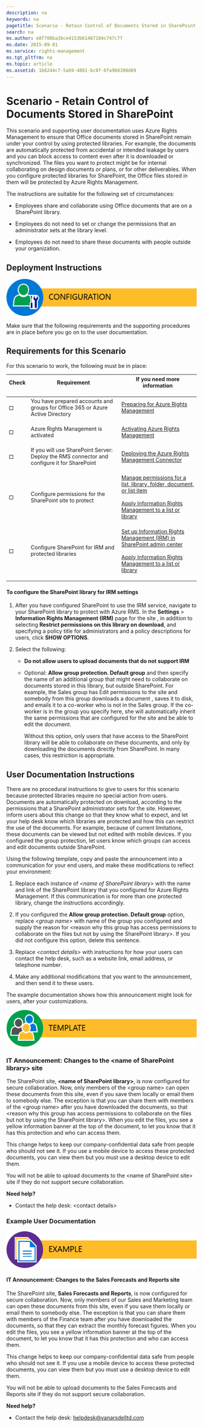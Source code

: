 ```yaml
---
description: na
keywords: na
pagetitle: Scenario - Retain Control of Documents Stored in SharePoint
search: na
ms.author: e8f708ba3bce4153b61467184c747c7f
ms.date: 2015-09-01
ms.service: rights-management
ms.tgt_pltfrm: na
ms.topic: article
ms.assetid: 1b6244c7-5ab9-4881-bc8f-6fa960390d89
---
```

# Scenario - Retain Control of Documents Stored in SharePoint
This scenario and supporting user documentation uses Azure Rights Management to ensure that Office documents stored in SharePoint remain under your control by using protected libraries. For example, the documents are automatically protected from accidental or intended leakage by users and you can block access to content even after it is downloaded or synchronized.  The files you want to protect might be for internal collaborating on design documents or plans, or for other deliverables.  When you configure protected libraries for SharePoint, the Office files stored in them  will be protected by Azure Rights Management.

The instructions are suitable for the following set of circumstances:

- Employees share and collaborate using Office documents that are on a SharePoint library.

- Employees do not need to set or change the  permissions that an administrator sets at the library level.

- Employees do not need to share these documents with people outside your organization.

## Deployment Instructions
![](../Image/AzRMS_AdminBanner.png)

Make sure that the following requirements and the supporting procedures are in place before you go on to the user documentation.

## Requirements for this Scenario
For this scenario to work, the following must be in place:

|Check <br /> <br />|Requirement <br /> <br />|If you need more information <br /> <br />|
|---------|---------------|--------------------------------|
|![](../Image/4d269a30-a873-45c5-87de-30ee6558e7b0.gif) <br /> <br />|You have prepared accounts and groups for Office 365 or Azure Active Directory <br /> <br />|[Preparing for Azure Rights Management](https://technet.microsoft.com/library/jj585029.aspx) <br /> <br />|
|![](../Image/4d269a30-a873-45c5-87de-30ee6558e7b0.gif) <br /> <br />|Azure Rights Management is activated <br /> <br />|[Activating Azure Rights Management](https://technet.microsoft.com/library/jj658941.aspx) <br /> <br />|
|![](../Image/4d269a30-a873-45c5-87de-30ee6558e7b0.gif) <br /> <br />|If you will use SharePoint Server: Deploy the RMS connector and configure it for SharePoint <br /> <br />|[Deploying the Azure Rights Management Connector](https://technet.microsoft.com/library/dn375964.aspx) <br /> <br />|
|![](../Image/4d269a30-a873-45c5-87de-30ee6558e7b0.gif) <br /> <br />|Configure permissions for the SharePoint site to protect <br /> <br />|[Manage permissions for a list, library, folder, document, or list item](https://support.office.com/en-ca/article/Manage-permissions-for-a-list-library-folder-document-or-list-item-9d13e7df-a770-4646-91ab-e3c117fcef45) <br /> <br />[Apply Information Rights Management to a list or library](http://office.microsoft.com/sharepoint-help/apply-information-rights-management-to-a-list-or-library-HA102891460.aspx) <br /> <br />|
|![](../Image/4d269a30-a873-45c5-87de-30ee6558e7b0.gif) <br /> <br />|Configure SharePoint for IRM and protected libraries <br /> <br />|[Set up Information Rights Management (IRM) in SharePoint admin center](https://support.office.com/en-us/article/Set-up-Information-Rights-Management-IRM-in-SharePoint-admin-center-239ce6eb-4e81-42db-bf86-a01362fed65c) <br /> <br />[Apply Information Rights Management to a list or library](http://office.microsoft.com/sharepoint-help/apply-information-rights-management-to-a-list-or-library-HA102891460.aspx) <br /> <br />|

#### To configure the SharePoint library for IRM settings

1. After you have configured SharePoint to use the IRM service, navigate to your SharePoint library to protect with Azure RMS. In the **Settings** &gt; **Information Rights Management (IRM)** page for the site , in addition to selecting **Restrict permissions on this library on download**, and specifying a policy title for administrators and a policy descriptions for users, click **SHOW OPTIONS**.

2. Select the following:

   - **Do not allow users to upload documents that do not support IRM**

   - Optional: **Allow group protection. Default group** and then specify the name of an additional group that might need to collaborate on documents stored in this library, but outside SharePoint.  For example, the Sales group has Edit permissions to the site and somebody from this group downloads a document , saves it to disk, and emails it to a co-worker who is not in the Sales group. If the co-worker is in the group you specify here, she will automatically inherit the same permissions that are configured for the site and be able to edit the document.

      Without this option, only users that have access to the SharePoint library will be able to collaborate on these documents, and only by downloading the documents directly from SharePoint. In many cases, this restriction is appropriate.

## User Documentation Instructions
There are no procedural instructions to give to users for this scenario because protected libraries require no special action from users. Documents are automatically protected on download, according to the permissions that a SharePoint administrator sets for the site. However, inform users about this change so that they know what to expect, and let your help desk  know which libraries are protected and how this can restrict the use of the documents. For example, because of current limitations, these documents can be viewed but not edited with mobile devices. If you configured the group protection, let users know which groups can access and edit documents outside SharePoint.

Using the following template, copy and paste the  announcement into a communication for your end users, and make these modifications  to reflect your environment:

1. Replace each instance of *&lt;name of SharePoint library&gt;* with the name and link of the SharePoint library that you configured for Azure Rights Management. If this communication is for more than one protected library, change the instructions accordingly.

2. If you configured the **Allow group protection. Default group** option, replace *&lt;group name&gt;* with name of the group you configured and supply the reason for &lt;reason why this group has access permissions to collaborate on the files but not by using the SharePoint library&gt;. If you did not configure this option, delete this sentence.

3. Replace *&lt;contact details&gt;* with instructions for how your users can contact the help desk, such as a website link, email address, or telephone number.

4. Make any additional modifications that you want to the announcement, and then send it to these users.

The example documentation shows how this announcement might look for users, after your customizations.

![](../Image/AzRMS_UsersBanner.png)

### IT Announcement: Changes to the &lt;name of SharePoint library&gt; site
The SharePoint site, **&lt;name of SharePoint library&gt;**, is now configured for secure collaboration. Now, only members of the &lt;group name&gt; can open these documents from this site, even if you save them locally or email them to somebody else. The exception is that you can share them with members of the &lt;group name&gt; after you have downloaded the documents, so that &lt;reason why this group has access permissions to collaborate on the files but not by using the SharePoint library&gt;. When you edit the files, you see a yellow information banner at the top of the document, to let you know that it has this protection and who can access them.

This change helps to keep our company-confidential data safe from people who should not see it. If you use a mobile device to access these protected documents, you can view them but you must use a desktop device to edit them.

You will not be able to upload documents to the &lt;name of SharePoint site&gt;  site if they do not support secure collaboration.

**Need help?**

- Contact the help desk: &lt;contact details&gt;

### Example User Documentation
![](../Image/AzRMS_ExampleBanner.png)

#### IT Announcement: Changes to the Sales Forecasts and Reports site
The SharePoint site, **Sales Forecasts and Reports**, is now configured for secure collaboration. Now, only members of our Sales and Marketing team can open these documents from this site, even if you save them locally or email them to somebody else. The exception is that you can share them with members of the Finance team after you have downloaded the documents, so that they can extract the monthly forecast figures. When you edit the files, you see a yellow information banner at the top of the document, to let you know that it has this protection and who can access them.

This change helps to keep our company-confidential data safe from people who should not see it. If you use a mobile device to access these protected documents, you can view them but you must use a desktop device to edit them.

You will not be able to upload documents to the Sales Forecasts and Reports site if they do not support secure collaboration.

**Need help?**

- Contact the help desk: helpdesk@vanarsdelltd.com

